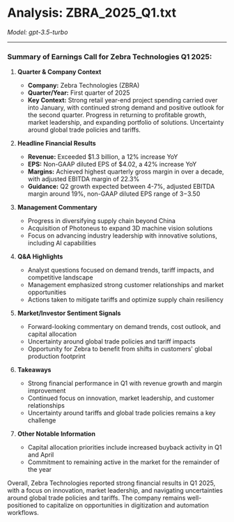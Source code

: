# Analysis: ZBRA_2025_Q1.txt

*Model: gpt-3.5-turbo*

---

### Summary of Earnings Call for Zebra Technologies Q1 2025:

1. **Quarter & Company Context**
   - **Company:** Zebra Technologies (ZBRA)
   - **Quarter/Year:** First quarter of 2025
   - **Key Context:** Strong retail year-end project spending carried over into January, with continued strong demand and positive outlook for the second quarter. Progress in returning to profitable growth, market leadership, and expanding portfolio of solutions. Uncertainty around global trade policies and tariffs.

2. **Headline Financial Results**
   - **Revenue:** Exceeded $1.3 billion, a 12% increase YoY
   - **EPS:** Non-GAAP diluted EPS of $4.02, a 42% increase YoY
   - **Margins:** Achieved highest quarterly gross margin in over a decade, with adjusted EBITDA margin of 22.3%
   - **Guidance:** Q2 growth expected between 4-7%, adjusted EBITDA margin around 19%, non-GAAP diluted EPS range of $3-$3.50

3. **Management Commentary**
   - Progress in diversifying supply chain beyond China
   - Acquisition of Photoneus to expand 3D machine vision solutions
   - Focus on advancing industry leadership with innovative solutions, including AI capabilities

4. **Q&A Highlights**
   - Analyst questions focused on demand trends, tariff impacts, and competitive landscape
   - Management emphasized strong customer relationships and market opportunities
   - Actions taken to mitigate tariffs and optimize supply chain resiliency

5. **Market/Investor Sentiment Signals**
   - Forward-looking commentary on demand trends, cost outlook, and capital allocation
   - Uncertainty around global trade policies and tariff impacts
   - Opportunity for Zebra to benefit from shifts in customers' global production footprint

6. **Takeaways**
   - Strong financial performance in Q1 with revenue growth and margin improvement
   - Continued focus on innovation, market leadership, and customer relationships
   - Uncertainty around tariffs and global trade policies remains a key challenge

7. **Other Notable Information**
   - Capital allocation priorities include increased buyback activity in Q1 and April
   - Commitment to remaining active in the market for the remainder of the year

Overall, Zebra Technologies reported strong financial results in Q1 2025, with a focus on innovation, market leadership, and navigating uncertainties around global trade policies and tariffs. The company remains well-positioned to capitalize on opportunities in digitization and automation workflows.